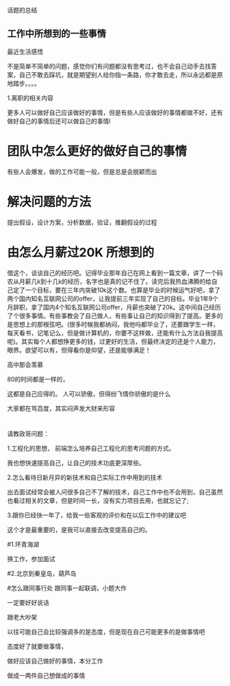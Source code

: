 话题的总结

## 工作中所想到的一些事情

最近生活感悟

不是简单不简单的问题，感觉你们有问题都没有思考过，也不会自己动手去找答案，自己不敢去踩坑，就是期望别人给你指一条路，你才敢去走，所以永远都是原地踏步。。。。

1.离职的相关内容

更多人可以做好自己应该做好的事情，但是有些人应该做好的事情都做不好，还有做好自己的事情后还可以做自己的事情l

# 团队中怎么更好的做好自己的事情

有些人会爆发，做的工作可能一般，但是总是会脱颖而出

# 解决问题的方法

提出假设，设计方案，分析数据，验证，推翻假设的过程

# 由怎么月薪过20K 所想到的

借这个，谈谈自己的经历吧。记得毕业那年自己在网上看到一篇文章，讲了一个码农从月薪几k到十几k的经历，名字也是真的记不住了。读完后我热血沸腾的给自己定了一个目标，要在三年内突破10k这个数。也算是毕业的时候运气好吧，拿了两个国内知名互联网公司的offer，让我提前三年实现了自己的目标。毕业1年9个月辞职，拿了国内4个知名互联网公司offer，月薪也突破了20k。这中间自己经历了个很多事情。有些事教会了自己做人，有些事让自己的知识得到了提高。更多的是思想上的那根弦吧。(很多时候我都纳闷，我他吗都毕业了，还要跟学生一样，每天看书，记笔记么，但是做计算机的，你要不这样做，还能有什么方法自我提高呢)。其实每个人都想挣更多的钱，过更好的生活，但最终决定的还是个人能力，眼界。欲望可以有，但得看你是仰望，还是能够满足！

高中那会羡慕

80的时间都是一样的，

这都是自己应得的。 人可以骄傲，但得纷飞情你骄傲的是什么

大家都在骂百度，其实闷声发大财来形容

# #

请教政哥问题：

1.工程化的思想， 前端怎么培养自己工程化的思考问题的方式。

我也想快速提高自己，让自己的技术功底更深厚些。

2.怎么看待日新月异的新技术和自己实际工作中用到的技术

出去面试经常会被人问很多自己不了解的技术，自己工作中也不会用到，自己虽然也看过相关的文章，但是时间一长，没有实力项目去用，也就忘记了;

3.跟你已经快一年了，给我一些客观的评价和在以后工作中的建议吧

这个才是最重要的，是我可以直接去改变提高自己的。



#1.环青海湖

换工作，参加面试

#2.北京到秦皇岛，葫芦岛

#怎么跟同事行处
跟同事一起联调，小题大作

一定要好好说话

跟老大吵架


以往可能自己会比较强调多的是态度，但是现在自己可能更多的是做事情吧

态度好了就要做事情，

做好应该自己做好的事情，本分工作

做成一两件自己想做成的事情
